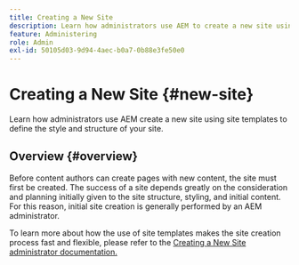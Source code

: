 ```yaml
---
title: Creating a New Site
description: Learn how administrators use AEM to create a new site using site templates to define the style and structure of your site.
feature: Administering
role: Admin
exl-id: 50105d03-9d94-4aec-b0a7-0b88e3fe50e0
---
```

# Creating a New Site {#new-site}

Learn how administrators use AEM create a new site using site templates to define the style and structure of your site.

## Overview {#overview}

Before content authors can create pages with new content, the site must first be created. The success of a site depends greatly on the consideration and planning initially given to the site structure, styling, and initial content. For this reason, initial site creation is generally performed by an AEM administrator.

To learn more about how the use of site templates makes the site creation process fast and flexible, please refer to the [Creating a New Site administrator documentation.](/help/sites-cloud/administering/site-creation/create-site.md)
